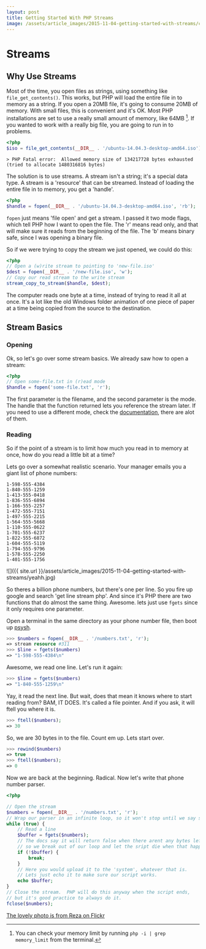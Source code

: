 ```yaml
---
layout: post
title: Getting Started With PHP Streams
image: /assets/article_images/2015-11-04-getting-started-with-streams/cover.jpg
---
```

# Streams

## Why Use Streams

Most of the time, you open files as strings, using something like `file_get_contents()`.  This works, but PHP will load the entire file in to memory as a string.  If you open a 20MB file, it's going to consume 20MB of memory.  With small files, this is convenient and it's OK.  Most PHP installations are set to use a really small amount of memory, like 64MB [^n].  If you wanted to work with a really big file, you are going to run in to problems.

```PHP
<?php
$iso = file_get_contents(__DIR__ . '/ubuntu-14.04.3-desktop-amd64.iso');
```

```
> PHP Fatal error:  Allowed memory size of 134217728 bytes exhausted (tried to allocate 1480316816 bytes)
```

The solution is to use streams.  A stream isn't a string; it's a special data type.  A stream is a 'resource' that can be streamed.  Instead of loading the entire file in to memory, you get a 'handle'.

```PHP
<?php
$handle = fopen(__DIR__ . '/ubuntu-14.04.3-desktop-amd64.iso', 'rb');
```

`fopen` just means 'file open' and get a stream.  I passed it two mode flags, which tell PHP how I want to open the file.  The 'r' means read only, and that will make sure it reads from the beginning of the file.  The 'b' means binary safe, since I was opening a binary file.

So if we were trying to copy the stream we just opened, we could do this:

```PHP
<?php
// Open a (w)rite stream to pointing to 'new-file.iso'
$dest = fopen(__DIR__ . '/new-file.iso', 'w');
// Copy our read stream to the write stream
stream_copy_to_stream($handle, $dest);
```

The computer reads one byte at a time, instead of trying to read it all at once.  It's a lot like the old Windows folder animation of one piece of paper at a time being copied from the source to the destination.

## Stream Basics

### Opening

Ok, so let's go over some stream basics.  We already saw how to open a stream:

```PHP
<?php
// Open some-file.txt in (r)ead mode
$handle = fopen('some-file.txt', 'r');
```

The first parameter is the filename, and the second parameter is the mode.  The handle that the function returned lets you reference the stream later.  If you need to use a different mode, check the [documentation](http://php.net/manual/en/function.fopen.php), there are alot of them.

### Reading

So if the point of a stream is to limit how much you read in to memory at once, how do you read a little bit at a time?

Lets go over a somewhat realistic scenario.  Your manager emails you a giant list of phone numbers:

```
1-598-555-4384
1-840-555-1259
1-413-555-0418
1-836-555-6894
1-166-555-2257
1-472-555-7151
1-497-555-2215
1-564-555-5668
1-110-555-0622
1-701-555-6237
1-822-555-6872
1-604-555-5119
1-794-555-9796
1-578-555-2250
1-401-555-1756
```

![]({{ site.url }}/assets/article_images/2015-11-04-getting-started-with-streams/yeahh.jpg)

So theres a billion phone numbers, but there's one per line.  So you fire up google and search 'get line stream php'.  And since it's PHP there are two functions that do almost the same thing.  Awesome.  lets just use `fgets` since it only requires one parameter.

Open a terminal in the same directory as your phone number file, then boot up [psysh](http://psysh.org/).


```PHP
>>> $numbers = fopen(__DIR__ . '/numbers.txt', 'r');
=> stream resource #311
>>> $line = fgets($numbers)
=> "1-598-555-4384\n"
```

Awesome, we read one line. Let's run it again:

```PHP
>>> $line = fgets($numbers)
=> "1-840-555-1259\n"
```

Yay, it read the next line.  But wait, does that mean it knows where to start reading from?  BAM, IT DOES.  It's called a file pointer.  And if you ask, it will ftell you where it is.

```PHP
>>> ftell($numbers);
=> 30
```

So, we are 30 bytes in to the file. Count em up.  Lets start over.

```PHP
>>> rewind($numbers)
=> true
>>> ftell($numbers);
=> 0
```

Now we are back at the beginning.  Radical.  Now let's write that phone number parser.


```PHP
<?php

// Open the stream
$numbers = fopen(__DIR__ . '/numbers.txt', 'r');
// Wrap our parser in an infinite loop, so it won't stop until we say so
while (true) {
	// Read a line
	$buffer = fgets($numbers);
	// The docs say it will return false when there arent any bytes left,
	// so we break out of our loop and let the sript die when that happens.
	if (!$buffer) {
		break;
	}
	// Here you would upload it to the 'system', whatever that is.
	// Lets just echo it to make sure our script works.
	echo $buffer;
}
// Close the stream.  PHP will do this anyway when the script ends,
// but it's good practice to always do it.
fclose($numbers);
```

[^n]: You can check your memory limit by running `php -i | grep memory_limit` from the terminal.

[The lovely photo is from Reza on Flickr](https://www.flickr.com/photos/r-z/5971164901/in/photolist-a6DMhZ-9XBTbA-64jgJH-CsBKc-pEj7FV-drnQ6D-dqLr9i-nM6B7i-heHhk3-uAptZX-ayDqnw-hpHefW-tmvJX8-nCpt2-h9Up1z-KngjD-cpkUhf-hpGTya-g7AWzU-pBkohm-rDQGzk-btS78h-6Qf4FS-q4Fc5i-i27ZYe-fK9Z2R-GTfji-5a75tt-7Cpqmn-4NVrMe-fM1UGn-rnfsj6-7JAmQH-g9eoZt-edzxoB-6N2DsA-9XKpS9-kDG1rS-pcTHjA-8XBDMp-b9xwBZ-ci3Wv5-p7UpoK-7TjVDu-jcWFsU-ueXgh-4oUZXJ-i8nST8-6cuS2w-yVkisC)
